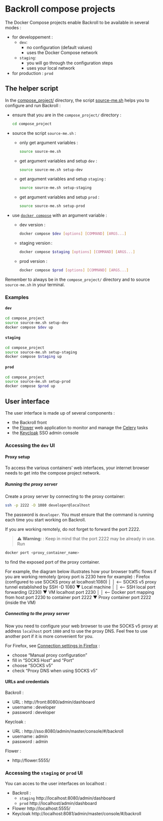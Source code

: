 # Backroll compose projects

The Docker Compose projects enable Backroll to be available in several modes :

- for developpement :
  - `dev`:
    - no configuration (default values)
    - uses the Docker Compose network
  - `staging`:
    - you will go through the configuration steps
    - uses your local network
- for production : `prod`

## The helper script

In the [compose_project/](.) directory, the script [source-me.sh](./source-me.sh) helps you to configure and run Backroll :

- ensure that you are in the `compose_project/` directory :

  ```bash
  cd compose_project
  ```

- source the script `source-me.sh` :
  - only get argument variables :
    ```bash
    source source-me.sh
    ```
  - get argument variables and setup `dev` :
    ```bash
    source source-me.sh setup-dev
    ```
  - get argument variables and setup `staging` :
    ```bash
    source source-me.sh setup-staging
    ```
  - get argument variables and setup `prod` :
    ```bash
    source source-me.sh setup-prod
    ```
- use [`docker compose`](https://docs.docker.com/reference/cli/docker/compose/) with an argument variable :
  - dev version :
    ```bash
    docker compose $dev [options] [COMMAND] [ARGS...]
    ```
  - staging version :
    ```bash
    docker compose $staging [options] [COMMAND] [ARGS...]
    ```
  - prod version :
    ```bash
    docker compose $prod [options] [COMMAND] [ARGS...]
    ```

Remember to always be in the `compose_project/` directory and to source `source-me.sh` in your terminal.

### Examples

#### `dev`

```bash
cd compose_project
source source-me.sh setup-dev
docker compose $dev up
```

#### `staging`

```bash
cd compose_project
source source-me.sh setup-staging
docker compose $staging up
```

#### `prod`

```bash
cd compose_project
source source-me.sh setup-prod
docker compose $prod up
```

## User interface

The user interface is made up of several components :

- the Backroll front
- the [Flower](https://flower.readthedocs.io/en/latest/) web application to monitor and manage the [Celery](https://docs.celeryq.dev/en/stable/) tasks
- the [Keycloak](https://www.keycloak.org/) SSO admin console

### Accessing the `dev` UI

#### Proxy setup

To access the various containers’ web interfaces, your internet browser needs to get into the compose project network.

##### Running the proxy server

Create a proxy server by connecting to the proxy container:

```bash
ssh -p 2222 -D 1080 developer@localhost
```

The password is `developer`. You must ensure that the command is running each time you start working on Backroll.

If you are working remotely, do not forget to forward the port 2222.

> ⚠️ **Warning:** : Keep in mind that the port 2222 may be already in use. Run 
```bash 
docker port <proxy_container_name>
```
to find the exposed port of the proxy container.

For example, the diagram below illustrates how your browser traffic flows if you are working remotely (proxy port is 2230 here for example) :
Firefox (configured to use SOCKS proxy at localhost:1080)
         │
         │  <-- SOCKS v5 proxy tunnel established by SSH -D 1080
         ▼
Local machine
         │
         │  <-- SSH local port forwarding (2230)
         ▼
VM localhost port 2230
         │
         │  <-- Docker port mapping from host port 2230 to container port 2222
         ▼
Proxy container port 2222 (inside the VM)


##### Connecting to the proxy server

Now you need to configure your web browser to use the SOCKS v5 proxy at address `localhost` port `1080` and to use the proxy DNS. Feel free to use another port if it is more convenient for you.

For Firefox, see [Connection settings in Firefox](https://support.mozilla.org/en-US/kb/connection-settings-firefox) :

- choose “Manual proxy configuration”
- fill in “SOCKS Host” and “Port”
- choose “SOCKS v5”
- check “Proxy DNS when using SOCKS v5”

#### URLs and credentials

Backroll :

- URL : http://front:8080/admin/dashboard
- username : developer
- password : developer

Keycloak :

- URL : http://sso:8080/admin/master/console/#/backroll
- username : admin
- password : admin

Flower :

- http://flower:5555/

### Accessing the `staging` or `prod` UI

You can acces to the user interfaces on localhost :

- Backroll :
  - `staging` http://localhost:8080/admin/dashboard
  - `prod` http://localhost/admin/dashboard
- Flower http://localhost:5555/
- Keycloak http://localhost:8081/admin/master/console/#/backroll
